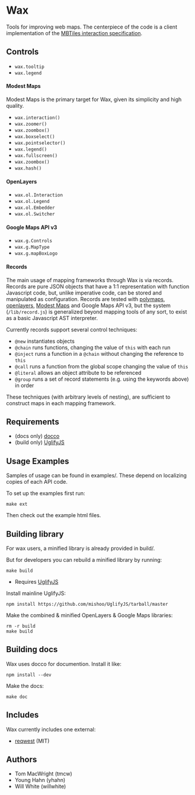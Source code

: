 # Wax

Tools for improving web maps. The centerpiece of the code is a client
implementation of the [MBTiles interaction specification](https://github.com/mapbox/mbtiles-spec).

## Controls

* `wax.tooltip`
* `wax.legend`

#### Modest Maps

Modest Maps is the primary target for Wax, given its simplicity and high quality.

* `wax.interaction()`
* `wax.zoomer()`
* `wax.zoombox()`
* `wax.boxselect()`
* `wax.pointselector()`
* `wax.legend()`
* `wax.fullscreen()`
* `wax.zoombox()`
* `wax.hash()`

#### OpenLayers

* `wax.ol.Interaction`
* `wax.ol.Legend`
* `wax.ol.Embedder`
* `wax.ol.Switcher`

#### Google Maps API v3

* `wax.g.Controls`
* `wax.g.MapType`
* `wax.g.mapBoxLogo`


#### Records

The main usage of mapping frameworks through Wax is via records. Records are pure JSON objects that have a 1:1 representation with function Javascript code, but, unlike imperative code, can be stored and manipulated as configuration. Records are tested with [polymaps](http://polymaps.org), [openlayers](http://openlayers.org/), [Modest Maps](https://github.com/stamen/modestmaps-js) and Google Maps API v3, but the system (`/lib/record.js`) is generalized beyond mapping tools of any sort, to exist as a basic Javascript AST interpreter.

Currently records support several control techniques:

* `@new` instantiates objects
* `@chain` runs functions, changing the value of `this` with each run
* `@inject` runs a function in a `@chain` without changing the reference to `this`
* `@call` runs a function from the global scope changing the value of `this`
* `@literal` allows an object attribute to be referenced
* `@group` runs a set of record statements (e.g. using the keywords above) in order

These techniques (with arbitrary levels of nesting), are sufficient to construct maps in each mapping framework.

## Requirements

* (docs only) [docco](https://github.com/jashkenas/docco)
* (build only) [UglifyJS](https://github.com/mishoo/UglifyJS/)

## Usage Examples

Samples of usage can be found in examples/. These depend on localizing copies of each API code.

To set up the examples first run:

    make ext

Then check out the example html files.

## Building library

For wax users, a minified library is already provided in build/.

But for developers you can rebuild a minified library by running:

    make build

* Requires [UglifyJS](https://github.com/mishoo/UglifyJS/)

Install mainline UglifyJS:

    npm install https://github.com/mishoo/UglifyJS/tarball/master

Make the combined & minified OpenLayers & Google Maps libraries:

    rm -r build
    make build

## Building docs

Wax uses docco for documention. Install it like:

    npm install --dev

Make the docs:

    make doc

## Includes

Wax currently includes one external:

* [reqwest](https://github.com/ded/reqwest) (MIT)

## Authors

- Tom MacWright (tmcw)
- Young Hahn (yhahn)
- Will White (willwhite)

